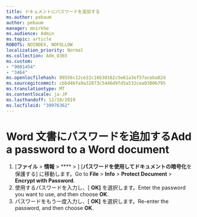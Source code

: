 ```yaml
---
title: ドキュメントにパスワードを追加する
ms.author: pebaum
author: pebaum
manager: mnirkhe
ms.audience: Admin
ms.topic: article
ROBOTS: NOINDEX, NOFOLLOW
localization_priority: Normal
ms.collection: Adm_O365
ms.custom:
- "9001454"
- "3464"
ms.openlocfilehash: 89556c12ce22c16b30162c5e61a3ef57aceba82d
ms.sourcegitcommit: cbbd46fa9a32873c5446d9fd5a532cea0300b795
ms.translationtype: MT
ms.contentlocale: ja-JP
ms.lasthandoff: 12/10/2019
ms.locfileid: "39976362"
---
```

# <a name="add-a-password-to-a-word-document"></a><span data-ttu-id="7ecdf-102">Word 文書にパスワードを追加する</span><span class="sxs-lookup"><span data-stu-id="7ecdf-102">Add a password to a Word document</span></span>

1. <span data-ttu-id="7ecdf-103">[**ファイル** > **情報** > \*\*\*\* > ] [**パスワードを使用してドキュメントの暗号化**を保護する] に移動します。</span><span class="sxs-lookup"><span data-stu-id="7ecdf-103">Go to **File** > **Info** > **Protect Document** > **Encrypt with Password**.</span></span>
2. <span data-ttu-id="7ecdf-104">使用するパスワードを入力し、[ **OK]** を選択します。</span><span class="sxs-lookup"><span data-stu-id="7ecdf-104">Enter the password you want to use, and then choose **OK**.</span></span>
3. <span data-ttu-id="7ecdf-105">パスワードをもう一度入力し、[ **OK]** を選択します。</span><span class="sxs-lookup"><span data-stu-id="7ecdf-105">Re-enter the password, and then choose **OK**.</span></span>